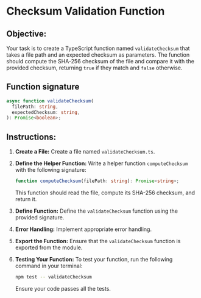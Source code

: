 # Checksum Validation Function

## Objective:

Your task is to create a TypeScript function named `validateChecksum` that takes a file path and an expected checksum as parameters. The function should compute the SHA-256 checksum of the file and compare it with the provided checksum, returning `true` if they match and `false` otherwise.

## Function signature

```typescript
async function validateChecksum(
  filePath: string,
  expectedChecksum: string,
): Promise<boolean>;
```

## Instructions:

1. **Create a File:** Create a file named `validateChecksum.ts`.

2. **Define the Helper Function:** Write a helper function `computeChecksum` with the following signature:

   ```typescript
   function computeChecksum(filePath: string): Promise<string>;
   ```

   This function should read the file, compute its SHA-256 checksum, and return it.

3. **Define Function:** Define the `validateChecksum` function using the provided signature.

4. **Error Handling:** Implement appropriate error handling.

5. **Export the Function:** Ensure that the `validateChecksum` function is exported from the module.

6. **Testing Your Function:** To test your function, run the following command in your terminal:

   ```Bash
   npm test -- validateChecksum
   ```

   Ensure your code passes all the tests.
